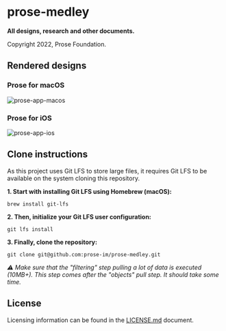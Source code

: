 # prose-medley

**All designs, research and other documents.**

Copyright 2022, Prose Foundation.

## Rendered designs

### Prose for macOS

![prose-app-macos](https://user-images.githubusercontent.com/1451907/174251034-2a672878-ea2a-4537-b983-5816eb1b4fe6.jpg)

### Prose for iOS

![prose-app-ios](https://user-images.githubusercontent.com/1451907/174251056-fe0bad98-3826-4b03-bd3f-94cf825d90bb.jpg)

## Clone instructions

As this project uses Git LFS to store large files, it requires Git LFS to be available on the system cloning this repository.

**1. Start with installing Git LFS using Homebrew (macOS):**

`brew install git-lfs`

**2. Then, initialize your Git LFS user configuration:**

`git lfs install`

**3. Finally, clone the repository:**

`git clone git@github.com:prose-im/prose-medley.git`

_⚠️ Make sure that the "filtering" step pulling a lot of data is executed (10MB+). This step comes after the "objects" pull step. It should take some time._

## License

Licensing information can be found in the [LICENSE.md](./LICENSE.md) document.
